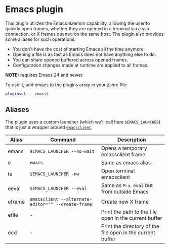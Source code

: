 # Emacs plugin

This plugin utilizes the Emacs daemon capability, allowing the user to quickly
open frames, whether they are opened in a terminal via a ssh connection, or X
frames opened on the same host. The plugin also provides some aliases for such
operations.

-   You don't have the cost of starting Emacs all the time anymore
-   Opening a file is as fast as Emacs does not have anything else to do.
-   You can share opened buffered across opened frames.
-   Configuration changes made at runtime are applied to all frames.

**NOTE:** requires Emacs 24 and newer.

To use it, add emacs to the plugins array in your zshrc file:

```zsh
plugins=(... emacs)
```

## Aliases

The plugin uses a custom launcher (which we'll call here `$EMACS_LAUNCHER`) that
is just a wrapper around
[`emacsclient`](HTTPS://www.emacswiki.org/emacs/EmacsClient).

| Alias  | Command                                            | Description                                                |
| ------ | -------------------------------------------------- | ---------------------------------------------------------- |
| emacs  | `$EMACS_LAUNCHER --no-wait`                        | Opens a temporary emacsclient frame                        |
| e      | `emacs`                                            | Same as emacs alias                                        |
| te     | `$EMACS_LAUNCHER -nw`                              | Open terminal emacsclient                                  |
| eeval  | `$EMACS_LAUNCHER --eval`                           | Same as `M-x eval` but from outside Emacs                  |
| eframe | `emacsclient --alternate-editor="" --create-frame` | Create new X frame                                         |
| efile  | -                                                  | Print the path to the file open in the current buffer      |
| ecd    | -                                                  | Print the directory of the file open in the current buffer |
